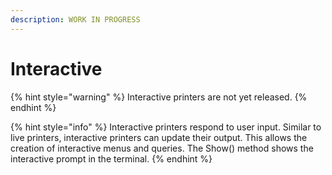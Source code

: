 ```yaml
---
description: WORK IN PROGRESS
---
```


# Interactive

{% hint style="warning" %}
Interactive printers are not yet released.
{% endhint %}

{% hint style="info" %}
Interactive printers respond to user input. Similar to live printers, interactive printers can update their output. This allows the creation of interactive menus and queries. The Show() method shows the interactive prompt in the terminal.&#x20;
{% endhint %}
